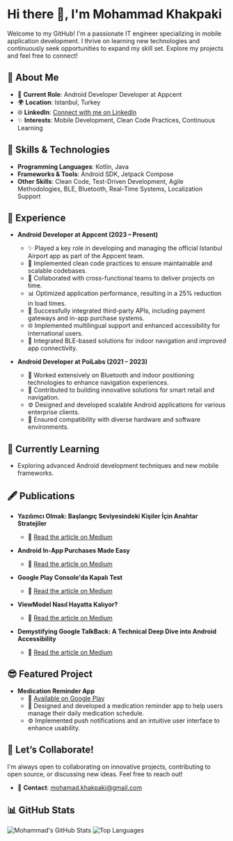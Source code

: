 # Hi there 👋, I'm Mohammad Khakpaki

Welcome to my GitHub! I'm a passionate IT engineer specializing in mobile application development. I thrive on learning new technologies and continuously seek opportunities to expand my skill set. Explore my projects and feel free to connect!

## 🌟 About Me

- 🔭 **Current Role**: Android Developer Developer at Appcent
- 🌍 **Location**: Istanbul, Turkey
- 🌐 **LinkedIn**: [Connect with me on LinkedIn](https://www.linkedin.com/in/mkhakpaki/)
- ✨ **Interests**: Mobile Development, Clean Code Practices, Continuous Learning

## 🚀 Skills & Technologies

- **Programming Languages**: Kotlin, Java
- **Frameworks & Tools**: Android SDK, Jetpack Compose
- **Other Skills**: Clean Code, Test-Driven Development, Agile Methodologies, BLE, Bluetooth, Real-Time Systems, Localization Support

## 💼 Experience

- **Android Developer at Appcent (2023 – Present)**
  - ✨ Played a key role in developing and managing the official Istanbul Airport app as part of the Appcent team.
  - 🔧 Implemented clean code practices to ensure maintainable and scalable codebases.
  - 🚀 Collaborated with cross-functional teams to deliver projects on time.
  - 📊 Optimized application performance, resulting in a 25% reduction in load times.
  - 🔄 Successfully integrated third-party APIs, including payment gateways and in-app purchase systems.
  - 🌐 Implemented multilingual support and enhanced accessibility for international users.
  - 🔌 Integrated BLE-based solutions for indoor navigation and improved app connectivity.

- **Android Developer at PoiLabs (2021 – 2023)**
  - 🔌 Worked extensively on Bluetooth and indoor positioning technologies to enhance navigation experiences.
  - 🔧 Contributed to building innovative solutions for smart retail and navigation.
  - ⚙️ Designed and developed scalable Android applications for various enterprise clients.
  - 🔬 Ensured compatibility with diverse hardware and software environments.

## 🌱 Currently Learning

- Exploring advanced Android development techniques and new mobile frameworks.

## 🖋️ Publications

- **Yazılımcı Olmak: Başlangıç Seviyesindeki Kişiler İçin Anahtar Stratejiler**
  - 📄 [Read the article on Medium](https://medium.com/appcent/yazılımcı-olmak-başlangıç-seviyesindeki-kişiler-i̇çin-anahtar-stratejiler-54ddc9a50573)

- **Android In-App Purchases Made Easy**
  - 📄 [Read the article on Medium](https://medium.com/appcent/android-in-app-purchases-made-easy-0f77e69aa441)

- **Google Play Console'da Kapalı Test**
  - 📄 [Read the article on Medium](https://medium.com/appcent/google-play-console-da-kapalı-test-4c51514c2d7e)

- **ViewModel Nasıl Hayatta Kalıyor?**
  - 📄 [Read the article on Medium](https://medium.com/appcent/viewmodel-nas%C4%B1l-hayatta-kal%C4%B1yor-5b493ef1e882)

- **Demystifying Google TalkBack: A Technical Deep Dive into Android Accessibility**
  - 📄 [Read the article on Medium](https://medium.com/appcent/demystifying-google-talkback-a-technical-deep-dive-into-android-accessibility-299267189b5)

## 😎 Featured Project

- **Medication Reminder App**
  - 🔗 [Available on Google Play](https://play.google.com/store/apps/details?id=com.mediqation.android) 
  - 🔧 Designed and developed a medication reminder app to help users manage their daily medication schedule.
  - ⚙️ Implemented push notifications and an intuitive user interface to enhance usability.

## 🤝 Let’s Collaborate!

I'm always open to collaborating on innovative projects, contributing to open source, or discussing new ideas. Feel free to reach out!

- 📧 **Contact**: [mohamad.khakpaki@gmail.com](mohamad.khakpaki@gmail.com)

## 📊 GitHub Stats

![Mohammad's GitHub Stats](https://github-readme-stats.vercel.app/api?username=mkhakpaki&show_icons=true&theme=radical)
![Top Languages](https://github-readme-stats.vercel.app/api/top-langs/?username=mkhakpaki&layout=compact&theme=radical)
